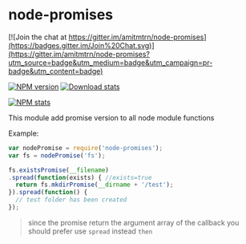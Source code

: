 # node-promises

[![Join the chat at https://gitter.im/amitmtrn/node-promises](https://badges.gitter.im/Join%20Chat.svg)](https://gitter.im/amitmtrn/node-promises?utm_source=badge&utm_medium=badge&utm_campaign=pr-badge&utm_content=badge)


[![NPM version](https://img.shields.io/npm/v/node-promises.svg)](https://www.npmjs.com/package/node-promises)
[![Download stats](https://img.shields.io/npm/dm/node-promises.svg)](https://www.npmjs.com/package/node-promises)

[![NPM stats](https://nodei.co/npm/node-promises.svg?downloadRank=true&downloads=true)](https://www.npmjs.org/package/node-promises)


This module add promise version to all node module functions

Example:
```js
var nodePromise = require('node-promises');
var fs = nodePromise('fs');

fs.existsPromise(__filename)
.spread(function(exists) { //exists=true
  return fs.mkdirPromise(__dirname + '/test');
}).spread(function() {
  // test folder has been created
});
```

> since the promise return the argument array of the callback you should prefer use `spread` instead `then`
